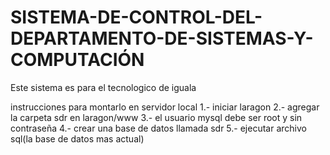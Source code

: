 # SISTEMA-DE-CONTROL-DEL-DEPARTAMENTO-DE-SISTEMAS-Y-COMPUTACIÓN
Este sistema es para el tecnologico de iguala 

instrucciones para montarlo en servidor local
1.- iniciar laragon
2.- agregar la carpeta sdr en laragon/www
3.- el usuario mysql debe ser root y sin contraseña
4.- crear una base de datos llamada sdr
5.- ejecutar archivo sql(la base de datos mas actual)
